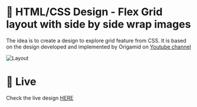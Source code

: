 # 🎨 HTML/CSS Design - Flex Grid layout with side by side wrap images

The idea is to create a design to explore grid feature from CSS. It is based on the design developed and implemented by Origamid on [Youtube channel](https://www.youtube.com/watch?v=x-4z_u8LcGc)


![Layout](presentation.gif)


# 🚀 Live

Check the live design [HERE](https://storage.googleapis.com/rfribeiro-css/grid-03-design/index.html)